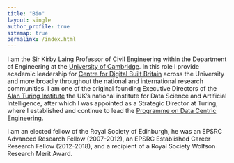 ```yaml
---
title: "Bio"
layout: single
author_profile: true
sitemap: true
permalink: /index.html
---
```


I am the Sir Kirby Laing Professor of Civil Engineering within the Department of Engineering at the [University of Cambridge](https://www.cam.ac.uk). In this role I provide academic leadership for [Centre for Digital Built Britain](https://www.cdbb.cam.ac.uk) across the University and more broadly throughout the national and international research communities. I am one of the original founding Executive Directors of the [Alan Turing Institute](https://www.turing.ac.uk) the UK’s national institute for Data Science and Artificial Intelligence, after which I was appointed as a Strategic Director at Turing, where I established and continue to lead the [Programme on Data Centric Engineering](https://www.turing.ac.uk/research/research-programmes/data-centric-engineering).

I am an elected fellow of the Royal Society of Edinburgh, he was an EPSRC Advanced Research Fellow (2007-2012), an EPSRC Established Career Research Fellow (2012-2018), and a recipient of a Royal Society Wolfson Research Merit Award.
